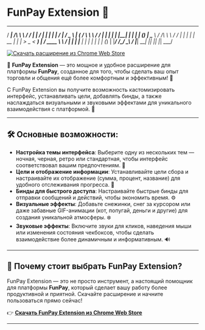 # FunPay Extension 💎


   _____             __      __  _____    _____   _    _   __    ___  
  / ____|     /\     \ \    / / |_   _|  / ____| | |  | | /_ |  / _ \ 
 | (___      /  \     \ \  / /    | |   | |      | |__| |  | | | (_) |
  \___ \    / /\ \     \ \/ /     | |   | |      |  __  |  | |  > _ < 
  ____) |  / ____ \     \  /     _| |_  | |____  | |  | |  | | | (_) |
 |_____/  /_/    \_\     \/     |_____|  \_____| |_|  |_|  |_|  \___/ 
                                                                      
                                                                      
                                                                      

[![Скачать расширение из Chrome Web Store](https://img.shields.io/badge/Скачать%20из-Chrome%20Web%20Store-blue)](https://chromewebstore.google.com/detail/funpay-extension/ecccjfpmhpnahbldabbhdccohmnidmkc?hl=ru&utm_source=ext_sidebar)

💎 **FunPay Extension** — это мощное и удобное расширение для платформы **FunPay**, созданное для того, чтобы сделать ваш опыт торговли и общения ещё более комфортным и эффективным! 🚀

С FunPay Extension вы получите возможность кастомизировать интерфейс, устанавливать цели, добавлять бинды, а также наслаждаться визуальными и звуковыми эффектами для уникального взаимодействия с платформой. 🎯

---

## 🛠️ Основные возможности:

- **Настройка темы интерфейса**: Выберите одну из нескольких тем — ночная, черная, ретро или стандартная, чтобы интерфейс соответствовал вашим предпочтениям. 🎨  
- **Цели и отображение информации**: Устанавливайте цели сбора и настраивайте их отображение (сумма, процент, название) для удобного отслеживания прогресса. 🎯  
- **Бинды для быстрого доступа**: Настраивайте быстрые бинды для отправки сообщений и действий, чтобы экономить время. ⚙️  
- **Визуальные эффекты**: Добавьте снежинки, снег за курсором или даже забавные GIF-анимации (кот, попугай, деньги и другие) для создания уникальной атмосферы. ❄️  
- **Звуковые эффекты**: Включите звуки для кликов, наведения мыши или изменения состояния чекбоксов, чтобы сделать взаимодействие более динамичным и информативным. 🔊  

---

## 🚀 Почему стоит выбрать FunPay Extension?

FunPay Extension — это не просто инструмент, а настоящий помощник для платформы **FunPay**, который сделает вашу работу более продуктивной и приятной. Скачайте расширение и начните пользоваться прямо сейчас!  

👉 **[Скачать FunPay Extension из Chrome Web Store](https://chromewebstore.google.com/detail/funpay-extension/ecccjfpmhpnahbldabbhdccohmnidmkc?hl=ru&utm_source=ext_sidebar)**  

---
